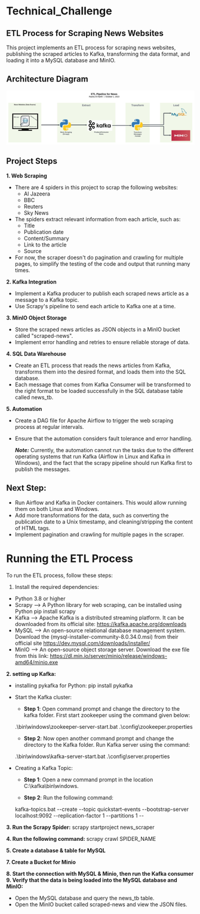 # Technical_Challenge
## ETL Process for Scraping News Websites
This project implements an ETL process for scraping news websites, publishing the scraped articles to Kafka, transforming the data format, and loading it into a MySQL database and MinIO.

## Architecture Diagram
![Architecture Diagram.jpeg](https://github.com/RashaAlharthi/Technical_Challenge/blob/4811d5040e0fa15f430cf2a703b9d4d4f8262aab/Architecture%20Diagram.jpeg)

## Project Steps
__1. Web Scraping__

- There are 4 spiders in this project to scrap the following websites:
   * Al Jazeera
   * BBC
   * Reuters
   * Sky News
- The spiders extract relevant information from each article, such as:
   * Title
   * Publication date
   * Content/Summary
   * Link to the article
   * Source
- For now, the scraper doesn't do pagination and crawling for multiple pages, to simplify the testing of the code and output that running many times.

__2. Kafka Integration__
- Implement a Kafka producer to publish each scraped news article as a message to a Kafka topic.
- Use Scrapy's pipeline to send each article to Kafka one at a time.

__3. MinIO Object Storage__
- Store the scraped news articles as JSON objects in a MinIO bucket called "scraped-news".
- Implement error handling and retries to ensure reliable storage of data.

__4. SQL Data Warehouse__
- Create an ETL process that reads the news articles from Kafka, transforms them into the desired format, and loads them into the SQL database.
- Each message that comes from Kafka Consumer will be transformed to the right format to be loaded successfully in the SQL database table called news_tb.

__5. Automation__
- Create a DAG file for Apache Airflow to trigger the web scraping process at regular intervals.
- Ensure that the automation considers fault tolerance and error handling.

  **_Note:_** Currently, the automation cannot run the tasks due to the different operating systems that run Kafka (Airflow in Linux and Kafka in Windows), and the fact that the scrapy pipeline should run Kafka first to publish the messages.

## Next Step:

- Run Airflow and Kafka in Docker containers. This would allow running them on both Linux and Windows.
- Add more transformations for the data, such as converting the publication date to a Unix timestamp, and cleaning/stripping the content of HTML tags.
- Implement pagination and crawling for multiple pages in the scraper.

# Running the ETL Process
To run the ETL process, follow these steps:

1. Install the required dependencies:
  - Python 3.8 or higher
  - Scrapy --> A Python library for web scraping, can be installed using Python pip install scrapy
  - Kafka --> Apache Kafka is a distributed streaming platform. It can be downloaded from its official site: https://kafka.apache.org/downloads
  - MySQL -->  An open-source relational database management system. Download the (mysql-installer-community-8.0.34.0.msi) from their official site https://dev.mysql.com/downloads/installer/
  - MinIO -->  An open-source object storage server. Download the exe file from this link: https://dl.min.io/server/minio/release/windows-amd64/minio.exe

__2. setting up Kafka:__
  - installing pykafka for Python:
  pip install pykafka
  - Start the Kafka cluster:
  
      - __Step 1__: Open command prompt and change the directory to the kafka folder. First start zookeeper using the command given below:
      
      .\bin\windows\zookeeper-server-start.bat .\config\zookeeper.properties
      
      - __Step 2__: Now open another command prompt and change the directory to the Kafka folder. Run Kafka server using the command:
      
      .\bin\windows\kafka-server-start.bat .\config\server.properties
  
  - Creating a Kafka Topic:
  
      - __Step 1__: Open a new command prompt in the location C:\kafka\bin\windows.
      
     - __Step 2__: Run the following command:
      
      kafka-topics.bat --create --topic quickstart-events --bootstrap-server localhost:9092 --replication-factor 1 --partitions 1 --

__3. Run the Scrapy Spider:__
    scrapy startproject news_scraper

__4. Run the following command:__
    scrapy crawl SPIDER_NAME

__5. Create a database & table for MySQL__

__7. Create a Bucket for Minio__

__8. Start the connection with MySQL & Minio, then run the Kafka consumer__
__9. Verify that the data is being loaded into the MySQL database and MinIO:__
  - Open the MySQL database and query the news_tb table.
  - Open the MinIO bucket called scraped-news and view the JSON files.

